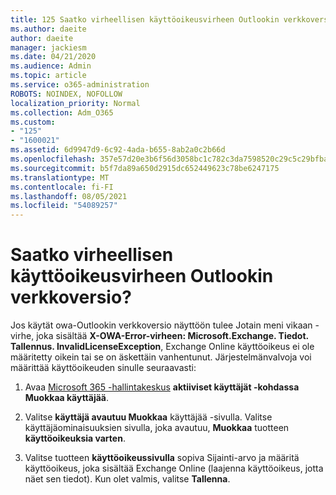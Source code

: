 ```yaml
---
title: 125 Saatko virheellisen käyttöoikeusvirheen Outlookin verkkoversio?
ms.author: daeite
author: daeite
manager: jackiesm
ms.date: 04/21/2020
ms.audience: Admin
ms.topic: article
ms.service: o365-administration
ROBOTS: NOINDEX, NOFOLLOW
localization_priority: Normal
ms.collection: Adm_O365
ms.custom:
- "125"
- "1600021"
ms.assetid: 6d9947d9-6c92-4ada-b655-8ab2a0c2b66d
ms.openlocfilehash: 357e57d20e3b6f56d3058bc1c782c3da7598520c29c5c29bfba6eec614fc5248
ms.sourcegitcommit: b5f7da89a650d2915dc652449623c78be6247175
ms.translationtype: MT
ms.contentlocale: fi-FI
ms.lasthandoff: 08/05/2021
ms.locfileid: "54089257"
---
```

# <a name="getting-an-invalid-license-error-in-outlook-on-the-web"></a>Saatko virheellisen käyttöoikeusvirheen Outlookin verkkoversio?

Jos käytät owa-Outlookin verkkoversio näyttöön tulee  Jotain meni vikaan -virhe, joka sisältää **X-OWA-Error-virheen: Microsoft.Exchange. Tiedot. Tallennus. InvalidLicenseException**, Exchange Online käyttöoikeus ei ole määritetty oikein tai se on äskettäin vanhentunut. Järjestelmänvalvoja voi määrittää käyttöoikeuden sinulle seuraavasti:
  
1. Avaa [Microsoft 365 -hallintakeskus](https://portal.office.com/adminportal/home#/homepage) **aktiiviset käyttäjät -kohdassa** **Muokkaa käyttäjää**.

2. Valitse **käyttäjä avautuu Muokkaa** käyttäjää -sivulla. Valitse käyttäjäominaisuuksien sivulla, joka avautuu, **Muokkaa** tuotteen **käyttöoikeuksia varten**.

3. Valitse tuotteen **käyttöoikeussivulla** sopiva Sijainti-arvo ja määritä käyttöoikeus, joka sisältää Exchange Online (laajenna käyttöoikeus, jotta näet sen tiedot).  Kun olet valmis, valitse **Tallenna**.
